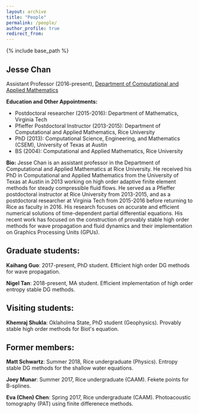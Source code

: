 ```yaml
---
layout: archive
title: "People"
permalink: /people/
author_profile: true
redirect_from: 
---
```


{% include base_path %}

## Jesse Chan

Assistant Professor (2016-present), [Department of Computational and Applied Mathematics](http://www.caam.rice.edu)

**Education and Other Appointments:**

* Postdoctoral researcher (2015-2016): Department of Mathematics, Virginia Tech
* Pfieffer Postdoctoral Instructor (2013-2015): Department of Computational and Applied Mathematics, Rice University
* PhD (2013): Computational Science, Engineering, and Mathematics (CSEM), University of Texas at Austin
* BS (2004): Computational and Applied Mathematics, Rice University

**Bio:** Jesse Chan is an assistant professor in the Department of Computational and Applied Mathematics at Rice University.  He received his PhD in Computational and Applied Mathematics from the University of Texas at Austin in 2013 working on high order adaptive finite element methods for steady compressible fluid flows.  He served as a Pfieffer postdoctoral instructor at Rice University from 2013-2015, and as a postdoctoral researcher at Virginia Tech from 2015-2016 before returning to Rice as faculty in 2016. His research focuses on accurate and efficient numerical solutions of time-dependent partial differential equations. His recent work has focused on the construction of provably stable high order methods for wave propagation and fluid dynamics and their implementation on Graphics Processing Units (GPUs).

## Graduate students:

**Kaihang Guo**: 2017-present, PhD student. Efficient high order DG methods for wave propagation.

**Nigel Tan**: 2018-present, MA student. Efficient implementation of high order entropy stable DG methods.

## Visiting students:

**Khemraj Shukla**: Oklaholma State, PhD student (Geophysics). Provably stable high order methods for Biot's equation.

## Former members: 

**Matt Schwartz**: Summer 2018, Rice undergraduate (Physics). Entropy stable DG methods for the shallow water equations.

**Joey Munar**: Summer 2017, Rice undergraduate (CAAM). Fekete points for B-splines.

**Eva (Chen) Chen**: Spring 2017, Rice undergraduate (CAAM). Photoacoustic tomography (PAT) using finite differenece methods.
